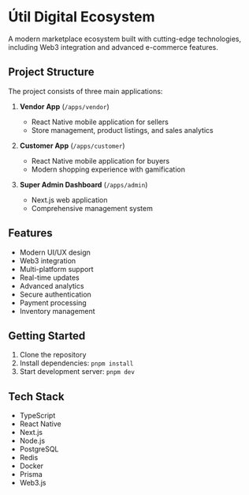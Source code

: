 # Útil Digital Ecosystem

A modern marketplace ecosystem built with cutting-edge technologies, including Web3 integration and advanced e-commerce features.

## Project Structure

The project consists of three main applications:

1. **Vendor App** (`/apps/vendor`)
   - React Native mobile application for sellers
   - Store management, product listings, and sales analytics

2. **Customer App** (`/apps/customer`)
   - React Native mobile application for buyers
   - Modern shopping experience with gamification

3. **Super Admin Dashboard** (`/apps/admin`)
   - Next.js web application
   - Comprehensive management system

## Features

- Modern UI/UX design
- Web3 integration
- Multi-platform support
- Real-time updates
- Advanced analytics
- Secure authentication
- Payment processing
- Inventory management

## Getting Started

1. Clone the repository
2. Install dependencies: `pnpm install`
3. Start development server: `pnpm dev`

## Tech Stack

- TypeScript
- React Native
- Next.js
- Node.js
- PostgreSQL
- Redis
- Docker
- Prisma
- Web3.js
